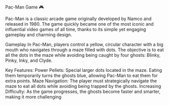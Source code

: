 Pac-Man Game 🎮

Pac-Man is a classic arcade game originally developed by Namco and released in 1980. The game quickly became one of the most iconic and influential video games of all time, thanks to its simple yet engaging gameplay and charming design.

Gameplay
In Pac-Man, players control a yellow, circular character with a big mouth who navigates through a maze filled with dots. The objective is to eat all the dots in the maze while avoiding being caught by four ghosts: Blinky, Pinky, Inky, and Clyde.

Key Features:
Power Pellets: Special larger dots located in the maze. Eating them temporarily turns the ghosts blue, allowing Pac-Man to eat them for extra points.
Maze Navigation: The player must strategically navigate the maze to eat all dots while avoiding being trapped by the ghosts.
Increasing Difficulty: As the game progresses, the ghosts become faster and smarter, making it more challenging
